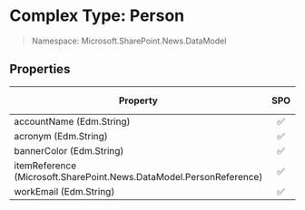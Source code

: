 # Complex Type: Person

> Namespace: Microsoft.SharePoint.News.DataModel

## Properties

Property | SPO | SP 2019 | SP 2016 | SP 2013
----------|:---:|:-------:|:-------:|:-------:
accountName (Edm.String) | ✅ | ❌ | ❌ | ❌
acronym (Edm.String) | ✅ | ❌ | ❌ | ❌
bannerColor (Edm.String) | ✅ | ❌ | ❌ | ❌
itemReference (Microsoft.SharePoint.News.DataModel.PersonReference) | ✅ | ❌ | ❌ | ❌
workEmail (Edm.String) | ✅ | ❌ | ❌ | ❌